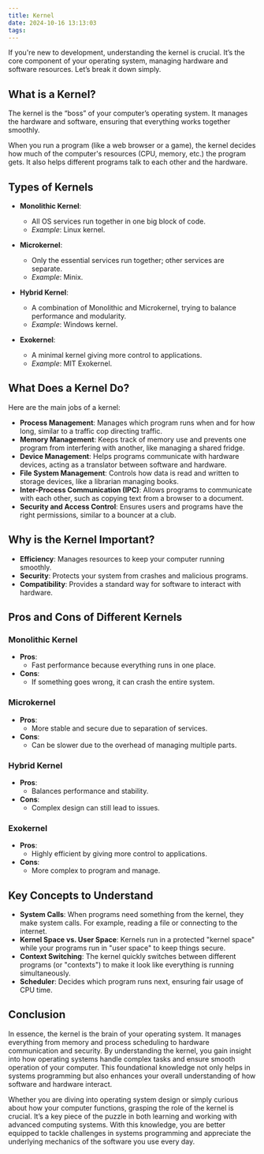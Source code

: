 ```yaml
---
title: Kernel
date: 2024-10-16 13:13:03
tags:
---
```


If you're new to development, understanding the kernel is crucial. It’s the core component of your operating system, managing hardware and software resources. Let’s break it down simply.

## What is a Kernel?

The kernel is the “boss” of your computer’s operating system. It manages the hardware and software, ensuring that everything works together smoothly.

When you run a program (like a web browser or a game), the kernel decides how much of the computer's resources (CPU, memory, etc.) the program gets. It also helps different programs talk to each other and the hardware.

## Types of Kernels

- **Monolithic Kernel**:
  - All OS services run together in one big block of code.
  - *Example*: Linux kernel.
  
- **Microkernel**:
  - Only the essential services run together; other services are separate.
  - *Example*: Minix.
  
- **Hybrid Kernel**:
  - A combination of Monolithic and Microkernel, trying to balance performance and modularity.
  - *Example*: Windows kernel.
  
- **Exokernel**:
  - A minimal kernel giving more control to applications.
  - *Example*: MIT Exokernel.

## What Does a Kernel Do?

Here are the main jobs of a kernel:

- **Process Management**: Manages which program runs when and for how long, similar to a traffic cop directing traffic.
- **Memory Management**: Keeps track of memory use and prevents one program from interfering with another, like managing a shared fridge.
- **Device Management**: Helps programs communicate with hardware devices, acting as a translator between software and hardware.
- **File System Management**: Controls how data is read and written to storage devices, like a librarian managing books.
- **Inter-Process Communication (IPC)**: Allows programs to communicate with each other, such as copying text from a browser to a document.
- **Security and Access Control**: Ensures users and programs have the right permissions, similar to a bouncer at a club.

## Why is the Kernel Important?

- **Efficiency**: Manages resources to keep your computer running smoothly.
- **Security**: Protects your system from crashes and malicious programs.
- **Compatibility**: Provides a standard way for software to interact with hardware.

## Pros and Cons of Different Kernels

### Monolithic Kernel
- **Pros**:
  - Fast performance because everything runs in one place.
- **Cons**:
  - If something goes wrong, it can crash the entire system.

### Microkernel
- **Pros**:
  - More stable and secure due to separation of services.
- **Cons**:
  - Can be slower due to the overhead of managing multiple parts.

### Hybrid Kernel
- **Pros**:
  - Balances performance and stability.
- **Cons**:
  - Complex design can still lead to issues.

### Exokernel
- **Pros**:
  - Highly efficient by giving more control to applications.
- **Cons**:
  - More complex to program and manage.

## Key Concepts to Understand

- **System Calls**: When programs need something from the kernel, they make system calls. For example, reading a file or connecting to the internet.
- **Kernel Space vs. User Space**: Kernels run in a protected "kernel space" while your programs run in "user space" to keep things secure.
- **Context Switching**: The kernel quickly switches between different programs (or "contexts") to make it look like everything is running simultaneously.
- **Scheduler**: Decides which program runs next, ensuring fair usage of CPU time.

## Conclusion

In essence, the kernel is the brain of your operating system. It manages everything from memory and process scheduling to hardware communication and security. By understanding the kernel, you gain insight into how operating systems handle complex tasks and ensure smooth operation of your computer. This foundational knowledge not only helps in systems programming but also enhances your overall understanding of how software and hardware interact.

Whether you are diving into operating system design or simply curious about how your computer functions, grasping the role of the kernel is crucial. It’s a key piece of the puzzle in both learning and working with advanced computing systems. With this knowledge, you are better equipped to tackle challenges in systems programming and appreciate the underlying mechanics of the software you use every day.

